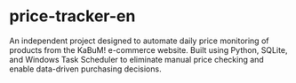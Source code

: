 # price-tracker-en
An independent project designed to automate daily price monitoring of products from the KaBuM! e-commerce website. Built using Python, SQLite, and Windows Task Scheduler to eliminate manual price checking and enable data-driven purchasing decisions.
